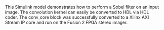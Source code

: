 This Simulink model demonstrates how to perform a Sobel filter 
on an input image. The convolution kernel can easily be converted to HDL via HDL coder. 
The conv_core block was successfully converted to a Xilinx AXI Stream IP core and run
on the Fusion 2 FPGA stereo imager.
